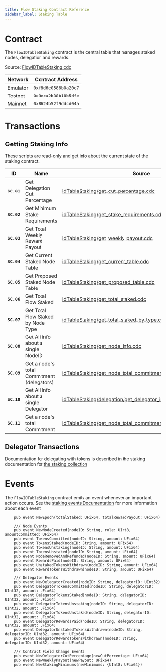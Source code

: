 ```yaml
---
title: Flow Staking Contract Reference
sidebar_label: Staking Table
---
```


# Contract

The `FlowIDTableStaking` contract is the central table that manages staked nodes, delegation and rewards.

Source: [FlowIDTableStaking.cdc](https://github.com/onflow/flow-core-contracts/blob/master/contracts/FlowIDTableStaking.cdc)

| Network         | Contract Address     |
| --------------- | -------------------- |
| Emulator        | `0xf8d6e0586b0a20c7` |
| Testnet         | `0x9eca2b38b18b5dfe` |
| Mainnet         | `0x8624b52f9ddcd04a` |

# Transactions

## Getting Staking Info

These scripts are read-only and get info about the current state of the staking contract.

| ID        | Name                                       | Source |
|-----------|--------------------------------------------|--------|
|**`SC.01`**| Get Delegation Cut Percentage              | [idTableStaking/get_cut_percentage.cdc](https://github.com/onflow/flow-core-contracts/blob/master/transactions/idTableStaking/scripts/get_cut_percentage.cdc) |
|**`SC.02`**| Get Minimum Stake Requirements             | [idTableStaking/get_stake_requirements.cdc](https://github.com/onflow/flow-core-contracts/blob/master/transactions/idTableStaking/scripts/get_stake_requirements.cdc) |
|**`SC.03`**| Get Total Weekly Reward Payout             | [idTableStaking/get_weekly_payout.cdc](https://github.com/onflow/flow-core-contracts/blob/master/transactions/idTableStaking/scripts/get_weekly_payout.cdc) |
|**`SC.04`**| Get Current Staked Node Table              | [idTableStaking/get_current_table.cdc](https://github.com/onflow/flow-core-contracts/blob/master/transactions/idTableStaking/scripts/get_current_table.cdc) |
|**`SC.05`**| Get Proposed Staked Node Table             | [idTableStaking/get_proposed_table.cdc](https://github.com/onflow/flow-core-contracts/blob/master/transactions/idTableStaking/scripts/get_proposed_table.cdc) |
|**`SC.06`**| Get Total Flow Staked                      | [idTableStaking/get_total_staked.cdc](https://github.com/onflow/flow-core-contracts/blob/master/transactions/idTableStaking/scripts/get_total_staked.cdc) |
|**`SC.07`**| Get Total Flow Staked by Node Type         | [idTableStaking/get_total_staked_by_type.cdc](https://github.com/onflow/flow-core-contracts/blob/master/transactions/idTableStaking/scripts/get_total_staked_by_type.cdc) | 
|**`SC.08`**| Get All Info about a single NodeID         | [idTableStaking/get_node_info.cdc](https://github.com/onflow/flow-core-contracts/blob/master/transactions/idTableStaking/scripts/get_node_info.cdc) |
|**`SC.09`**| Get a node's total Commitment (delegators) | [idTableStaking/get_node_total_commitment.cdc](https://github.com/onflow/flow-core-contracts/blob/master/transactions/idTableStaking/scripts/get_node_total_commitment.cdc) |
|**`SC.10`**| Get All Info about a single Delegator      | [idTableStaking/delegation/get_delegator_info.cdc](https://github.com/onflow/flow-core-contracts/blob/master/transactions/idTableStaking/delegation/get_delegator_info.cdc) |
|**`SC.11`**| Get a node's total Commitment              | [idTableStaking/get_node_total_commitment_without_delegators.cdc](https://github.com/onflow/flow-core-contracts/blob/master/transactions/idTableStaking/scripts/get_node_total_commitment_without_delegators.cdc) |

## Delegator Transactions

Documentation for delegating with tokens is described in the staking documentation
for [the staking collection](../../networks/staking/14-staking-collection.md)

# Events

The `FlowIDTableStaking` contract emits an event whenever an important action occurs.
See the [staking events Documentation](../../networks/staking/07-staking-scripts-events.md) for more information about each event.

```cadence
    pub event NewEpoch(totalStaked: UFix64, totalRewardPayout: UFix64)

    /// Node Events
    pub event NewNodeCreated(nodeID: String, role: UInt8, amountCommitted: UFix64)
    pub event TokensCommitted(nodeID: String, amount: UFix64)
    pub event TokensStaked(nodeID: String, amount: UFix64)
    pub event TokensUnstaking(nodeID: String, amount: UFix64)
    pub event TokensUnstaked(nodeID: String, amount: UFix64)
    pub event NodeRemovedAndRefunded(nodeID: String, amount: UFix64)
    pub event RewardsPaid(nodeID: String, amount: UFix64)
    pub event UnstakedTokensWithdrawn(nodeID: String, amount: UFix64)
    pub event RewardTokensWithdrawn(nodeID: String, amount: UFix64)

    /// Delegator Events
    pub event NewDelegatorCreated(nodeID: String, delegatorID: UInt32)
    pub event DelegatorTokensCommitted(nodeID: String, delegatorID: UInt32, amount: UFix64)
    pub event DelegatorTokensStaked(nodeID: String, delegatorID: UInt32, amount: UFix64)
    pub event DelegatorTokensUnstaking(nodeID: String, delegatorID: UInt32, amount: UFix64)
    pub event DelegatorTokensUnstaked(nodeID: String, delegatorID: UInt32, amount: UFix64)
    pub event DelegatorRewardsPaid(nodeID: String, delegatorID: UInt32, amount: UFix64)
    pub event DelegatorUnstakedTokensWithdrawn(nodeID: String, delegatorID: UInt32, amount: UFix64)
    pub event DelegatorRewardTokensWithdrawn(nodeID: String, delegatorID: UInt32, amount: UFix64)

    /// Contract Field Change Events
    pub event NewDelegatorCutPercentage(newCutPercentage: UFix64)
    pub event NewWeeklyPayout(newPayout: UFix64)
    pub event NewStakingMinimums(newMinimums: {UInt8: UFix64})
```

